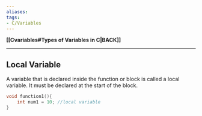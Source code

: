 ```yaml
---
aliases:
tags:
- C/Variables
---
```

**[[Cvariables#Types of Variables in C|BACK]]**

---
## Local Variable
A variable that is declared inside the function or block is called a local variable.
It must be declared at the start of the block.
```C
void function1(){
	int num1 = 10; //local variable
}
```